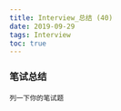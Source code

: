 ```yaml
---
title: Interview_总结 (40)
date: 2019-09-29
tags: Interview
toc: true
---
```


### 笔试总结
    列一下你的笔试题
    
<!-- more -->

#### 

